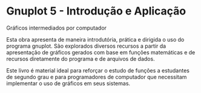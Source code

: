 # Gnuplot 5 - Introdução e Aplicação
Gráficos intermediados por computador

Esta obra apresenta de maneira introdutória, prática e dirigida o uso do programa gnuplot. São explorados diversos recursos a partir da apresentação de gráficos gerados com base em funções matemáticas e de recursos diretamente do programa e de arquivos de dados.

Este livro é material ideal para reforçar o estudo de funções a estudantes de segundo grau e para programadores de computador que necessitam implementar o uso de gráficos em seus sistemas.
